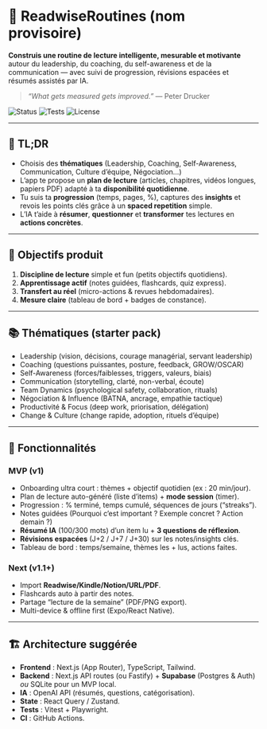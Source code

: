 # 🧭 ReadwiseRoutines (nom provisoire)
**Construis une routine de lecture intelligente, mesurable et motivante** autour du leadership, du coaching, du self-awareness et de la communication — avec suivi de progression, révisions espacées et résumés assistés par IA.

> _“What gets measured gets improved.”_ — Peter Drucker

![Status](https://img.shields.io/badge/status-MVP%20planning-blue)
![Tests](https://img.shields.io/badge/tests-incoming-lightgrey)
![License](https://img.shields.io/badge/license-MIT-green)

---

## 🚀 TL;DR
- Choisis des **thématiques** (Leadership, Coaching, Self-Awareness, Communication, Culture d’équipe, Négociation…)
- L’app te propose un **plan de lecture** (articles, chapitres, vidéos longues, papiers PDF) adapté à ta **disponibilité quotidienne**.
- Tu suis ta **progression** (temps, pages, %), captures des **insights** et revois les points clés grâce à un **spaced repetition** simple.
- L’IA t’aide à **résumer**, **questionner** et **transformer** tes lectures en **actions concrètes**.

---

## 🎯 Objectifs produit
1. **Discipline de lecture** simple et fun (petits objectifs quotidiens).
2. **Apprentissage actif** (notes guidées, flashcards, quiz express).
3. **Transfert au réel** (micro-actions & revues hebdomadaires).
4. **Mesure claire** (tableau de bord + badges de constance).

---

## 📚 Thématiques (starter pack)
- Leadership (vision, décisions, courage managérial, servant leadership)
- Coaching (questions puissantes, posture, feedback, GROW/OSCAR)
- Self-Awareness (forces/faiblesses, triggers, valeurs, biais)
- Communication (storytelling, clarté, non-verbal, écoute)
- Team Dynamics (psychological safety, collaboration, rituals)
- Négociation & Influence (BATNA, ancrage, empathie tactique)
- Productivité & Focus (deep work, priorisation, délégation)
- Change & Culture (change rapide, adoption, rituels d’équipe)

---

## 🧩 Fonctionnalités
### MVP (v1)
- Onboarding ultra court : thèmes + objectif quotidien (ex : 20 min/jour).
- Plan de lecture auto-généré (liste d’items) + **mode session** (timer).
- Progression : % terminé, temps cumulé, séquences de jours (“streaks”).
- Notes guidées (Pourquoi c’est important ? Exemple concret ? Action demain ?)
- **Résumé IA** (100/300 mots) d’un item lu + **3 questions de réflexion**.
- **Révisions espacées** (J+2 / J+7 / J+30) sur les notes/insights clés.
- Tableau de bord : temps/semaine, thèmes les + lus, actions faites.

### Next (v1.1+)
- Import **Readwise/Kindle/Notion/URL/PDF**.
- Flashcards auto à partir des notes.
- Partage “lecture de la semaine” (PDF/PNG export).
- Multi-device & offline first (Expo/React Native).

---

## 🏗️ Architecture suggérée
- **Frontend** : Next.js (App Router), TypeScript, Tailwind.
- **Backend** : Next.js API routes (ou Fastify) + **Supabase** (Postgres & Auth) _ou_ SQLite pour un MVP local.
- **IA** : OpenAI API (résumés, questions, catégorisation).  
- **State** : React Query / Zustand.
- **Tests** : Vitest + Playwright.
- **CI** : GitHub Actions.

